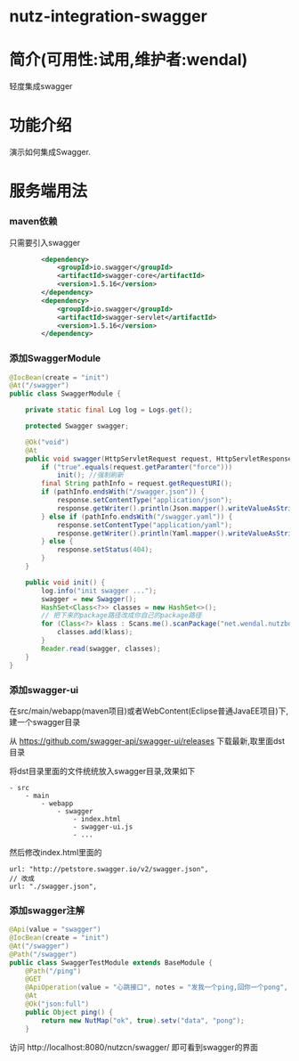 nutz-integration-swagger
==================================

简介(可用性:试用,维护者:wendal)
==================================

轻度集成swagger

功能介绍
==================================

演示如何集成Swagger.

服务端用法
==================================

### maven依赖

只需要引入swagger

```xml
		<dependency>
			<groupId>io.swagger</groupId>
			<artifactId>swagger-core</artifactId>
			<version>1.5.16</version>
		</dependency>
		<dependency>
			<groupId>io.swagger</groupId>
			<artifactId>swagger-servlet</artifactId>
			<version>1.5.16</version>
		</dependency>
```

### 添加SwaggerModule

```java
@IocBean(create = "init")
@At("/swagger")
public class SwaggerModule {

    private static final Log log = Logs.get();

    protected Swagger swagger;

    @Ok("void")
    @At
    public void swagger(HttpServletRequest request, HttpServletResponse response) throws Exception {
        if ("true".equals(request.getParamter("force")))
            init(); //强制刷新
        final String pathInfo = request.getRequestURI();
        if (pathInfo.endsWith("/swagger.json")) {
            response.setContentType("application/json");
            response.getWriter().println(Json.mapper().writeValueAsString(swagger));
        } else if (pathInfo.endsWith("/swagger.yaml")) {
            response.setContentType("application/yaml");
            response.getWriter().println(Yaml.mapper().writeValueAsString(swagger));
        } else {
            response.setStatus(404);
        }
    }

    public void init() {
        log.info("init swagger ...");
        swagger = new Swagger();
        HashSet<Class<?>> classes = new HashSet<>();
        // 把下来的package路径改成你自己的package路径
        for (Class<?> klass : Scans.me().scanPackage("net.wendal.nutzbook.swagger")) {
            classes.add(klass);
        }
        Reader.read(swagger, classes);
    }
}
```

### 添加swagger-ui

在src/main/webapp(maven项目)或者WebContent(Eclipse普通JavaEE项目)下,建一个swagger目录

从 https://github.com/swagger-api/swagger-ui/releases 下载最新,取里面dst目录

将dst目录里面的文件统统放入swagger目录,效果如下

```
- src
	- main
		- webapp
			- swagger
				- index.html
				- swagger-ui.js
				- ...
```

然后修改index.html里面的

```
url: "http://petstore.swagger.io/v2/swagger.json",
// 改成
url: "./swagger.json",
```

### 添加swagger注解

```java
@Api(value = "swagger")
@IocBean(create = "init")
@At("/swagger")
@Path("/swagger")
public class SwaggerTestModule extends BaseModule {
    @Path("/ping")
    @GET
    @ApiOperation(value = "心跳接口", notes = "发我一个ping,回你一个pong", httpMethod="GET")
    @At
    @Ok("json:full")
    public Object ping() {
        return new NutMap("ok", true).setv("data", "pong");
    }
```

访问 http://localhost:8080/nutzcn/swagger/ 即可看到swagger的界面